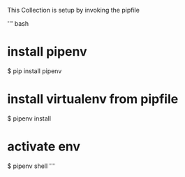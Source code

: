 This Collection is setup by invoking the pipfile

''' bash
# install pipenv
$ pip install pipenv

# install virtualenv from pipfile
$ pipenv install

# activate env
$ pipenv shell
'''